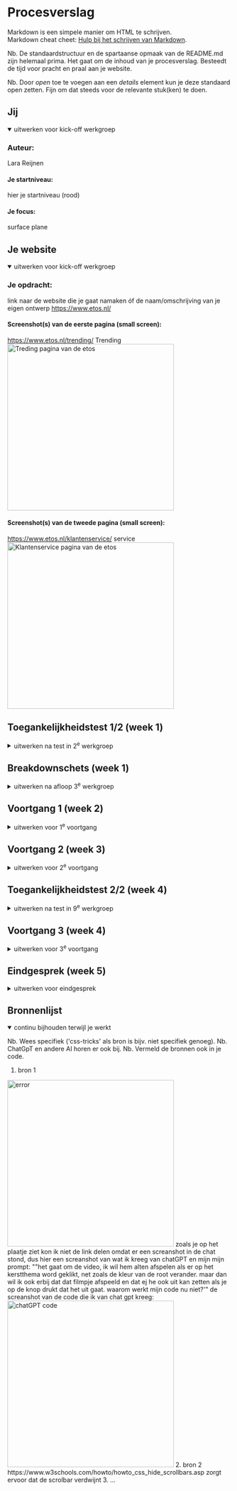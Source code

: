 # Procesverslag
Markdown is een simpele manier om HTML te schrijven.  
Markdown cheat cheet: [Hulp bij het schrijven van Markdown](https://github.com/adam-p/markdown-here/wiki/Markdown-Cheatsheet).

Nb. De standaardstructuur en de spartaanse opmaak van de README.md zijn helemaal prima. Het gaat om de inhoud van je procesverslag. Besteedt de tijd voor pracht en praal aan je website.

Nb. Door *open* toe te voegen aan een *details* element kun je deze standaard open zetten. Fijn om dat steeds voor de relevante stuk(ken) te doen.





## Jij

<details open>
  <summary>uitwerken voor kick-off werkgroep</summary>

  ### Auteur:
  Lara Reijnen

  #### Je startniveau:
  hier je startniveau (rood)


  #### Je focus:
  surface plane
</details>





## Je website

<details open>
  <summary>uitwerken voor kick-off werkgroep</summary>

  ### Je opdracht:
  link naar de website die je gaat namaken óf de naam/omschrijving van je eigen ontwerp
  https://www.etos.nl/
  
  #### Screenshot(s) van de eerste pagina (small screen): 
   https://www.etos.nl/trending/
   Trending
  <img src="readme-images/trending.png" width="375px" alt="Treding pagina van de etos">
  
  #### Screenshot(s) van de tweede pagina (small screen):
  https://www.etos.nl/klantenservice/
   service 
  <img src="readme-images/service.png" width="375px" alt="Klantenservice pagina van de etos">
 
</details>



## Toegankelijkheidstest 1/2 (week 1)

<details>
  <summary>uitwerken na test in 2<sup>e</sup> werkgroep</summary>
  Ik vond het lastig om de screen reader te gebruiken, want ik begreep niet precies hoe je het meost gebruiken.

  ### Bevindingen
  Lijst met je bevindingen die in de test naar voren kwamen:
  De etos heeft niet te beste screen reader (of het ligt aan mijzelf die niet snapt hoe je een screan reader gebruikt.) 
  Toen ik het gebruikte bleef hij de slogan van de etos zeggen en vertelde hij niet de tekst op de pagina, dat gebeurde 
  bij mij tenminsten, misschien dat hij het normaal wel doet.
  voor de rest is de site wel mooi opgebauwt met code. ze gebruiken heel veel divs.

  ### een paar opmerkingen met de screanreader bij de etos site:
- Navigatie: Controleer of de website eenvoudig te navigeren is met een toetsenbord en of alle interactieve elementen, zoals knoppen en links, correct worden aangekondigd door de screenreader.

- Afbeeldingen: Zorg ervoor dat alle afbeeldingen voorzien zijn van alternatieve tekstbeschrijvingen (alt-teksten) die door de screenreader worden voorgelezen.
  
- Kopstructuur: Verifieer of de pagina een logische hiërarchie van koppen (H1, H2, H3, etc.) heeft, zodat de screenreader de structuur van de inhoud correct kan overbrengen.
  
- Formulieren: Controleer of alle formulieren correct zijn gelabeld en of de screenreader de gebruiker adequaat door het formulier leidt.
  
- Dynamische Inhoud: Zorg ervoor dat dynamische inhoud, zoals pop-ups of modale vensters, correct wordt aangekondigd en toegankelijk is voor screenreader-gebruikers.

- Toetsenbordgebruik: Screenreader-gebruikers navigeren vaak met het toetsenbord. Probeer de website te bedienen zonder muis en controleer of je bij alle interactieve elementen kunt komen (zoals knoppen, links en formulieren).

- Tab-volgorde: Controleer of de focuslogica logisch is, bijvoorbeeld of de tab-volgorde overeenkomt met de visuele presentatie

- Controleer of afbeeldingen op de website een beschrijvende alt-tekst hebben. Dit kan worden gedaan door een screenreader zoals NVDA, VoiceOver (voor Mac) of JAWS te gebruiken. Je kunt bijvoorbeeld langs een afbeelding navigeren en luisteren wat de screenreader zegt.

- Als de website modale vensters, pop-ups of sliders heeft, test dan of deze toegankelijk zijn. Bij een pop-up moet de screenreader bijvoorbeeld automatisch de focus verplaatsen naar de pop-up.

- Zorg ervoor dat knoppen zoals "Sluiten" duidelijk zijn en goed werken.

- Pas ARIA correct toe: Gebruik ARIA-labels en -rollen (zoals aria-label en role) om de toegankelijkheid van interactieve elementen te verbeteren.

- Onderhoud regelmatig: Toegankelijkheid is geen eenmalige taak. Controleer bij elke update van de website of de toegankelijkheid behouden blijft.
Observatie: Niet elk losstaand kopje wordt voorgelezen (Vergelijking met Etos-site)

 ### Bevinding: Tijdens het testen van de toegankelijkheid viel op dat de screenreader op de Etos-website niet elk losstaand kopje voorleest. Dit gedrag komt overeen met wat ook op jouw website gebeurt. Je vraagt je af of dit correct is of dat er sprake is van een toegankelijkheidsprobleem.
Wat betekent "losstaand kopje" in dit geval?

Een losstaand kopje verwijst waarschijnlijk naar een koptekst (bijvoorbeeld een H1, H2, H3, etc.) die zelfstandig in de structuur staat zonder directe, visueel gekoppelde inhoud zoals tekst, beschrijvingen of andere elementen. Dit kan bijvoorbeeld gebeuren in een sectie waar een kopje wordt gebruikt als sectie-indicator, maar waar de daadwerkelijke inhoud elders staat of niet gekoppeld is aan dat specifieke kopje.
Waarom wordt niet elk kopje voorgelezen door een screenreader?

    Technische oorzaken:
  - Gebruik van aria-hidden="true": Als een kopje expliciet verborgen is voor assistieve technologie via aria-hidden="true", wordt het niet voorgelezen door screenreaders.
  - Onjuiste structuur: Kopjes zonder duidelijke hiërarchie (bijvoorbeeld een H3 zonder voorafgaande H1 of H2) kunnen soms door screenreaders worden genegeerd omdat ze de semantische volgorde niet begrijpen.
  - Tabindex-issues: Als een kopje niet in de natuurlijke volgorde van de DOM zit of is verborgen met negatieve tabindex (bijv. tabindex="-1"), kan het worden overgeslagen.
  - CSS-styling: In sommige gevallen kan inhoud die visueel wordt verborgen via CSS (zoals display: none of visibility: hidden) onzichtbaar blijven voor screenreaders.

    Intentie van de ontwikkelaars:
    - Soms kiezen ontwikkelaars ervoor om bepaalde elementen niet voor te laten lezen als ze als overbodig of niet-informatief worden beschouwd. Dit kan bijvoorbeeld het geval zijn bij decoratieve koppen of visuele opsmuk zonder inhoudelijke waarde.

    Screenreader-specifieke interpretaties:
    - Screenreaders hebben verschillende manieren om inhoud te interpreteren. Sommige screenreaders filteren elementen die als minder relevant worden beschouwd, zoals een kopje zonder directe inhoud, afhankelijk van de gebruikersinstellingen.

    Vergelijking met de Etos-site:
    - Het gedrag dat je beschrijft op de Etos-site wijst erop dat dit mogelijk een bewuste keuze is geweest van de ontwikkelaars. Ze hebben wellicht besloten om bepaalde kopjes niet toegankelijk te maken voor screenreaders, bijvoorbeeld omdat ze puur visueel bedoeld zijn.
  ### bevindingen met coderen
  - navigatie
  ik ben begonnen met de navigatie en na een werkgroep toen we de hamburger menu oefening moesten doen kwam ik er achter dat ik de navigatie helemaal anders moest opstellen.

  - slideshow
  door de oefeing in de werkgroep wat de slide show maken niet al te moeilijk.

  - hamburger menu
  mijn hamburger menu is werkend door javascrip alleen vind ik het vormgeven lastig met css.

  ### wat ik deze week heb geleerd
  ik heb deze week geleerd over de flexbox, grid en javasript. door de oefeingen te doen in de werkgroep ben ik er wel een stuk beter in geworden en vind ik het ook makkelijker om toe te passen in mijn site.

</details>



## Breakdownschets (week 1)

<details>
  <summary>uitwerken na afloop 3<sup>e</sup> werkgroep</summary>

  ### de hele pagina: 
  <img src="readme-images/breakdown.schets.trending.jpg" width="375px" alt="breakdown van de hele pagina">

  ### dynamisch deel (bijv menu): 
  <img src="readme-images/breakdownschets.klantenservice.jpg" width="375px" alt="breakdown van nog een dynamisch deel">

  ### wellicht nog een dynamisch deel (bijv filter): 


</details>



## Voortgang 1 (week 2)

<details>
  <summary>uitwerken voor 1<sup>e</sup> voortgang</summary>
  
  ### Stand van zaken
  hier dit ging goed & dit was lastig (neem ook screenshots op van delen van je website en code)
    Deze week heb ik gewerkt aan de navigatie, slideshow en het hamburger menu. Door de werkgroep ontdekte ik dat ik mijn navigatie opnieuw moest opstellen. Het maken van de slideshow ging soepel dankzij de oefeningen, maar het vormgeven van het hamburger menu met CSS vond ik uitdagend, hoewel het met JavaScript werkt. Daarnaast heb ik veel geleerd over flexbox, grid en JavaScript, en dankzij de oefeningen voel ik me zekerder in het toepassen hiervan op mijn website.

  ### Verslag van meeting
  hier na afloop snel de uitkomsten van de meeting vastleggen
  Feedbac:
  - punt 1
  Meer iformatie typen in de read me over de screan reader van de etos: wat doen ze wel en niet bij de toegankelijkheid van de site.

  - punt 2 breakdown schets
  filteren is een button.
  input type select: maakt een dropdown aan.
  hele pagina een section. opdelen in ul met li'tjes.
  mag div gebruiken.
  producten is een section met verschillende producten als ul en li.

  in de footer zijn de H3'tjes openklapjes. en als het open klapt is de tekst linkjes
  details en summery(html) zorgt ervoor dat details open klappen.

  - punt 3 code
  Hoofd titel aanpassen en en naar nl

  navigatie: geen list bij de plaatjes
  Nav: h1(X) in de nav met Li
  
  zoekbar: alleen een section.

  sorteren alt tekst: drop down menu: sorteer drop down menu.

  ### Wat neem ik mee
  Na afloop van het feedback gesprek neem ik de volgende verbeterpunten en inzichten mee om de toegankelijkheid en structuur van de website te optimaliseren:

  - Toegankelijkheid:
    Meer informatie toevoegen aan de README over de screenreader-functionaliteiten van Etos. Wat doen ze wel en niet op het gebied van toegankelijkheid? Dit biedt inzicht in waar verbeteringen mogelijk zijn.
    
  - Structuur en opbouw:
    Filterfunctie: Implementeren als een button met een input van het type select voor een dropdown.
    Secties en lijsten:
        De hele pagina opdelen in een sectie. Gebruik een ul met li-elementen om inhoud te structureren.
        De productsectie wordt een section waarin producten worden gepresenteerd als een lijst (ul) met individuele items (li).
    Footer: H3-titels in de footer maken als openklapbare elementen. Bij het openen worden linkjes zichtbaar, gerealiseerd met HTML-elementen details en summary.
    
  - Code verbeteringen:
      Hoofdtitel: Aanpassen naar Nederlands.
      Navigatie:
          Vermijd lijst-elementen bij de plaatjes.
          Gebruik een nav-structuur met li-elementen, maar zonder een H1 erin.
      Zoekbalk: Alleen als een section implementeren.
      Alt-tekst: Zorg ervoor dat de alt-tekst voor de dropdown-menu's duidelijk aangeeft wat het is, bijvoorbeeld: "Sorteer dropdown menu."
Deze punten zullen bijdragen aan een gebruiksvriendelijke en toegankelijke website met een logische structuur en duidelijke navigatie.

</details>





## Voortgang 2 (week 3)

<details>
  <summary>uitwerken voor 2<sup>e</sup> voortgang</summary>

  ### Wat ik heb gedaan met mijn code deze week
  - Productweergave: Ik ben begonnen met het plaatsen van mijn producten. In het begin had ik moeite omdat de layout niet meebewoog wanneer ik de schermbreedte aanpaste. Later ontdekte ik dat dit kwam door de vaste width. Na het aanpassen werkte het goed.
  - Sorteerknop: Vervolgens heb ik gewerkt aan een sorteerknop. In eerste instantie gebruikte ik dezelfde aanpak als bij mijn navigatieknop (met een ul en li's), maar tijdens de les leerde ik dat dit beter kon met een dialog en een form, omdat het de hele pagina overneemt. Dit vond ik in het begin lastig, maar na de uitleg begreep ik het. Toen het functioneerde, heb ik de styling met CSS afgerond en passende kleuren toegevoegd.
  - Algemene layout: Ik heb de elementen op de juiste breedte gezet. Voorheen stonden delen niet goed uitgelijnd, omdat ze op verschillende lijnen begonnen. Door een padding van 1em te gebruiken, is dit nu gecorrigeerd.


  ### Stand van zaken
  hier dit ging goed & dit was lastig (neem ook screenshots op van delen van je website en code)
  - Wat ging goed
  Productweergave: Het plaatsen van mijn producten ging uiteindelijk goed nadat ik ontdekte dat de vaste width het responsive gedrag blokkeerde. Door dit aan te passen, beweegt de layout nu mee met de schermbreedte.

  Sorteerknop: Na de uitleg in de les begreep ik hoe ik een dialog en form moest gebruiken in plaats van een ul met li's. Dit werkte goed en ik kon de styling afronden met passende kleuren, wat het geheel er strak laat uitzien.

  Layout aanpassingen: Door padding van 1em toe te voegen, staan alle delen nu netjes uitgelijnd, wat een meer consistente uitstraling geeft aan de pagina.

  - wat ging minder goed
  Responsive gedrag van de producten: In het begin begreep ik niet waarom mijn layout niet meebewoog met de schermbreedte. Het vinden van de oorzaak (de vaste width) kostte me wat tijd.

  Dialog implementatie: De overstap van een ul naar een dialog met een form was een uitdaging, vooral omdat ik dit concept nog niet eerder had toegepast. Pas na uitleg begreep ik hoe dit moest werken.

  Styling van de sorteerknop: Het stylen van de sorteerknop en het dialog-element vereiste wat experimenteren voordat ik tevreden was met het resultaat.

  ### Agenda voor meeting
  samen met je groepje opstellen

  | student 1      | student 2          | student 3    | student 4        |
  | moet je het menu verder werkend maken? en zo ja hoe zet je dat in de code?        | ---                | ---          | ---              |
  |onderin de pagina, wat is het? een ul met li ( bij de plaatjes)  | en dit             | en ik dit    | en dan ik dat    |
  | en dat ook nog | dit als er tijd is | nog een punt | dit wil ik zeker |
  | ...            | ...                | ...          | ...              |


  ### Verslag van meeting
  hier na afloop snel de uitkomsten van de meeting vastleggen

  - punt 1
  een navigatie knop uitwerken.

  - punt 2
  surfplane, bekijken. filteren soorteren is al iets.
  hartje laten kloppen. javascript week. 

  - punt 3
  het kan om de roze header anders te maken. als ik uitleg waarom iets iets anders kan, dan mag het.

  - punt 4
  sterretjes; width:1.5 em moet weg: .product-soort img:nth(1)


</details>





## Toegankelijkheidstest 2/2 (week 4)

<details>
  <summary>uitwerken na test in 9<sup>e</sup> werkgroep</summary>

  ### veranderingen
  voor de toegankelijkheid van mijn site heb ik een paar dingen evrander waaronder, odnerin de pagina heb je linkjes met daarvoor een vinkje. het is logiscch als hij onderstreeo word als je erover hoverd aangezien je dan makkelijker ziet dat je muis erop zit en dat het een link is een niet zomaar een blok met tekst.

  ### Bevindingen
 - Dubbele voorlezing van namen bij links met afbeeldingen

   Bevinding: Wanneer een link is gekoppeld aan een 
   afbeelding, leest de screenreader de naam van de link en de alternatieve tekst (alt-tekst) van de afbeelding afzonderlijk voor. Dit resulteert in een dubbele voorlezing van dezelfde naam.
   
   Toelichting: Dit kan verwarrend en inefficiënt zijn voor gebruikers van screenreaders, omdat dezelfde informatie onnodig wordt herhaald.
   
   Verbetering:
      - Controleer de HTML-structuur van de links met afbeeldingen. Zorg ervoor dat de alt-tekst van het plaatje alleen aanvullende informatie bevat of geheel weggelaten wordt als de naam van de link al voldoende beschrijvend is.
       - Gebruik aria-hidden="true" op de afbeelding als deze geen unieke informatie toevoegt aan de link.
   
2. Onvolledige voorlezing bij productoverzichten

- Bevinding: Bij het navigeren door productoverzichten leest de screenreader alleen de H2-titels van de producten en de "Voeg toe"-knop voor. Andere elementen, zoals de beschrijvende paragrafen (P) en de knop "Toevoegen aan favorieten", worden niet voorgelezen.

Toelichting: Gebruikers ontvangen daardoor onvoldoende context over de producten en missen essentiële functies zoals het toevoegen aan favorieten.

Verbetering:

    - Controleer de semantische structuur van de productoverzichten. Zorg ervoor dat alle relevante tekst, inclusief beschrijvingen en knoppen, correct is geannoteerd met ARIA-attributen (zoals aria-label of aria-describedby).
    - Voeg tabindex toe aan interactieve elementen om ze toegankelijk te maken voor screenreaders.

3. Niet voorgelezen kop "Veelgestelde vragen" (H2)

- Bevinding: De kop "Veelgestelde vragen" wordt door de screenreader niet voorgelezen, ondanks dat het een H2 is.

Toelichting: Dit wijst mogelijk op een probleem met de HTML-structuur, zoals verkeerd gesloten tags, een conflict met ARIA-attributen, of een script dat de kop onzichtbaar maakt voor assistieve technologie.

Verbetering:

  - Controleer of de H2 correct is geïmplementeerd in de DOM-structuur.
    - Zorg dat de H2 geen onbedoelde attributen heeft, zoals aria-hidden="true".
    - Test met verschillende screenreaders om te achterhalen of dit een browser- of screenreader-specifiek probleem is.

4. Niet voorgelezen losse paragrafen (P) en koppen

- Bevinding: De screenreader slaat regelmatig losse tekst in paragrafen (P) en koppen (H) over.

Toelichting: Dit kan veroorzaakt worden door incorrecte implementatie, zoals:

  - Inhoud die wordt weergegeven met CSS en niet in de DOM-structuur staat.
  - Inhoud met aria-hidden="true" of een verkeerde tabindex-waarde.
  - Een gebrek aan duidelijke navigatie of hiërarchie in de semantische opmaak.

Verbetering:

  - Controleer of alle inhoud in de DOM aanwezig is en zichtbaar is voor screenreaders.
  - Gebruik een logische hiërarchie van koppen (H1, H2, H3, etc.) en zorg ervoor dat paragrafen correct als P zijn gemarkeerd.
  - Voeg waar nodig ARIA-attributen toe om de hiërarchie en context te verduidelijken.

5. Vergelijking met de Etos-site: inconsistent voorlezen van koppen

Bevinding: Een soortgelijk probleem doet zich voor op de Etos-website, waar bepaalde koppen niet worden voorgelezen. Het is onduidelijk of dit een goed praktijkvoorbeeld is of dat er sprake is van een probleem.

Toelichting: De inconsistentie kan een teken zijn van een gemeenschappelijk probleem in de implementatie van beide sites of van specifieke beperkingen in de gebruikte screenreader.

Verbetering:

  - Analyseer de broncode van beide sites om te bepalen welke technische aanpak is gebruikt voor de koppen.
  - Vergelijk de gebruikte ARIA- en HTML5-elementen.
  - Test met verschillende screenreaders en browsers om te achterhalen of het probleem consistent is.

Algemene aanbevelingen voor verbeteringen:

  - Regelmatige toegankelijkheidstests: Test de site met verschillende screenreaders (bijv. NVDA, JAWS, VoiceOver) en browsers om problemen vroegtijdig te detecteren.
  - Gebruik van ARIA-attributen: Voeg indien nodig ARIA-labels, aria-hidden of aria-describedby toe om duidelijkere navigatie en voorleesstructuren te bieden.
  - Semantische HTML: Zorg ervoor dat alle inhoud correct is gestructureerd met semantische HTML-tags.
  - Gebruikerstests: Betrek gebruikers met een visuele beperking bij het testen om realistische feedback te ontvangen.

Met deze aanpassingen kan de toegankelijkheid aanzienlijk worden verbeterd, wat leidt tot een betere gebruikservaring voor alle bezoekers, inclusief degenen die afhankelijk zijn van screenreaders.
  
</details>





## Voortgang 3 (week 4)

<details>
  <summary>uitwerken voor 3<sup>e</sup> voortgang</summary>

  ### Stand van zaken
  hier dit ging goed & dit was lastig (neem ook screenshots op van delen van je website en code)
  
  vragen over:
  - waarom op de trending pagina de producten niet ze automatisch naast elkaar komen.
  antwoord: het moest in een grid collum van de vijver 

  - ipv zwart wit modes, of ik een andere modus ervan kan amken zonder de plaatjes aan te hoeven passen. 
  antwoord: ja dat mag, je hoeft niet je plaatjes aan te passen maar wel laten zien dat je het kan met bijvoorbeeld bij 1 doen.

  antwoord: ja maar ht moet wel in de richting maar je hoeft geen plaatjes aan te passen als het te veel moeite is.
  - vragen over de screan reader, hoe je de dubbelen namen weghaald.

  - vragen over wat ik heb gemist in de vorige les over animeren. 
  antwoord: je kan het zien op de pwp van de les.

  - is de list en grid goed of meoten het plaatjes woorden: ik vind dit voor de screan reader meer overzichtelijk.
  antwoord: onderbouw gewoon waarom je bepaalde keuzes maakt.

  - waar kan je de font vinden van de website?
  antwoord: NETWORK > alle files die die ophaalt > je ziet ook alle fonts. copy paste in browser.

  - hoeveel microinteracties heb ik,
  antwoord: met kerst thema, wel een beetje leuk maken > video. of muziekje. heb je echt iets toegevoegd aan de basis.

  - bij de service pagian bewegen de plaatjes niet mee, hoezo doen ze dat niet, want als je het op px zet dan wel alleen worden de plaatjes allemaal een andere groote en het groene blokje daaromheen ook?
  antwoord: 



  ### To Do
  - #### animatie maken.
  - navigatie fixen.
  - header laten plakken en terug komen als ej scrolt.
  - geluid toevoegen, rekening met toegankelijkheid.
  - spans weghalen en anders stylen in navigatie.
  
  - kerst thema toevoegen met geluid en kleur en gifs of video's.

  ### vragen
  - heb ik nu al 5 interacties voor mijn keuze? ik weet het namelijks niet zeker.

  ### Verslag van meeting
  hier na afloop snel de uitkomsten van de meeting vastleggen

  - punt 1
  trending: lijst van een ding is niet nodig. > het is een p.

  spans weghalen in de nav.

  class = menu de p tag hoort een link te zijn.

  - punt 2
  plaatje vervangen.
  ligth dark mode 
  media querie dark mode
  img{
    content: url(imgjsjidisdi)
  } 

  - punt 3
  plaatjes aanpassen in photoshop, zodat ze evengroot worden.(service pagina groene blokjes)
  of aspect ratio.

  - punt 4
  week 2 toegankelijkheid. screanreader website.


</details>





## Eindgesprek (week 5)

<details>
  <summary>uitwerken voor eindgesprek</summary>

  ### Je uitkomst - karakteristiek screenshots:
  <img src="readme-images/dummy-plaatje.jpg" width="375px" alt="uitomst opdracht 1">


  ### Dit ging goed/Heb ik geleerd: 
  Korte omschrijving met plaatjes

  - Verbetering van navigatie en interacties:
Ik heb geleerd hoe ik een duidelijke en toegankelijke navigatie kan maken met behulp van HTML5-elementen zoals `<nav>` en `<ul>`. Ook heb ik door de werkgroepen goed kunnen begrijpen hoe ik mijn hamburger-menu werkend kon maken met JavaScript.

  - Gebruik van nieuwe technieken:
Ik heb flink geoefend met Flexbox, Grid en JavaScript. Dit heeft geholpen bij het maken van onderdelen zoals de slideshow en het sorteerknopje. Door de oefeningen ging het steeds beter, en nu begrijp ik hoe ik deze technieken kan toepassen.

  - Toegankelijkheidstests: 
Het testen van mijn website met screenreaders gaf me veel inzicht. Ik kwam er bijvoorbeeld achter dat dubbele voorlezingen van alt-teksten kunnen voorkomen als ik beter op de structuur en ARIA-attributen let. Het was interessant om te zien hoe een screenreader mijn site gebruikt.

  - Layout en responsiviteit:
Ik heb geleerd hoe ik problemen met vaste widths kan oplossen, zodat mijn website goed meebeweegt op verschillende schermgroottes. Door Grid te gebruiken, heb ik de layout flexibel kunnen maken. bijvoorbeeld bij de layout van de producten op mijn pagina, door middel van grid en has:.

  - Interactieve kerstknop:
Het maken van een interactieve kerstknop was een leuk. Als je erop klikt, speelt twee soorten video's en geluiden af en komt de hele pagina in kerstsfeer. Dit gaf me de kans om meer te leren over het gebruik van JavaScript en hoe je een website echt interactief en leuk kunt maken.

  - Feedback verwerken: 
Tijdens meetings en werkgroepen kreeg ik goede feedback die ik direct kon toepassen. Bijvoorbeeld het toevoegen van hover-effecten op links of het verbeteren van de structuur van mijn productpagina’s. Dit hielp om mijn website beter en netter te maken.


  <img src="readme-images/dummy-plaatje.jpg" width="375px" alt="top">


  ### Dit was lastig/Is niet gelukt:
  Korte omschrijving met plaatjes
  ### Dit was lastig/Is niet gelukt:

  - Screenreader gebruiken:  
Het werken met een screenreader vond ik moeilijk in het begin. Ik wist niet goed hoe ik deze moest bedienen en hoe ik de resultaten moest interpreteren. Hierdoor was het lastig om te bepalen of problemen bij mijn code lagen of aan hoe ik de tool gebruikte.

  - Responsive gedrag van de website:
Het aanpassen van de productweergave zodat deze goed meebeweegt met verschillende schermgroottes was een uitdaging. Ik ontdekte dat een vaste width de layout blokkeerde, maar het duurde even voordat ik doorhad hoe ik dit kon oplossen met Grid.

  - Dialog en sorteerknop:  
Het omzetten van een sorteerknop van een simpele lijst naar een dialog met een form was lastig. Dit concept was nieuw voor mij, en het kostte wat tijd voordat ik het doorhad. Uiteindelijk werkte het.

  - Kerstknop ontwikkelen:
Het toevoegen van geluiden, video's en sfeerelementen voor de kerstknop was technisch gezien uitdagend. Vooral het goed synchroniseren van alle onderdelen, zoals video's en geluid, en zorgen dat het niet te overweldigend werd, kostte wat moeite want de filmpjes moesten elkaar niet overlappen.

  - Styling consistent krijgen: 
Ik had moeite met het consistent stylen van bepaalde onderdelen, zoals de sorteerknop en het hamburger-menu. Het kostte veel tijd om de vormgeving zo te krijgen dat het goed past bij de rest van de website.

  - Beelden en groottes aanpassen:
De plaatjes op de servicepagina bewogen niet goed mee met de rest van de layout. Als ik ze responsive maakte, werden de groene blokjes eromheen ongelijk. Dit is iets waar ik nog aan meost werken, bijvoorbeeld door gebruik te maken van aspect ratio's, maar uitiendelijk vond ik het makkelijker om de plaatjes groote aantepassen, dat de witruimte even groot is.

  - Kleine technische details:
Sommige kleine details, zoals dubbele voorlezingen in de screenreader of elementen die niet netjes werden voorgelezen, bleven lastig op te lossen. Het begrijpen van ARIA-attributen en hoe screenreaders hierop reageren, vraagt nog om meer oefening, maar ik heb geprobeerd om alles zo goed werkend te maken.

  <img src="readme-images/dummy-plaatje.jpg" width="375px" alt="bummer">
</details>





## Bronnenlijst

<details open>
  <summary>continu bijhouden terwijl je werkt</summary>

  Nb. Wees specifiek ('css-tricks' als bron is bijv. niet specifiek genoeg). 
  Nb. ChatGpT en andere AI horen er ook bij.
  Nb. Vermeld de bronnen ook in je code.

  1. bron 1
  <img src="readme-images/screanshot-chatgpt.png" width="375px" alt="error">
  zoals je op het plaatje ziet kon ik niet de link delen omdat er een screanshot in de chat stond, dus hier een screanshot van wat ik kreeg van chatGPT en mijn 
  mijn prompt: ""het gaat om de video, ik wil hem alten afspelen als er op het kerstthema word geklikt, net zoals de kleur van de root verander. maar dan wil ik ook erbij dat dat filmpje afspeeld en dat ej he ook uit kan zetten als je op de knop drukt dat het uit gaat. waarom werkt mijn code nu niet?'"
  de screanshot van de code die ik van chat gpt kreeg:
  <img src="readme-images/screanshot-chatgpt2.png" width="375px" alt="chatGPT code">
  2. bron 2
  https://www.w3schools.com/howto/howto_css_hide_scrollbars.asp
  zorgt ervoor dat de scrolbar verdwijnt
  3. ...

</details>